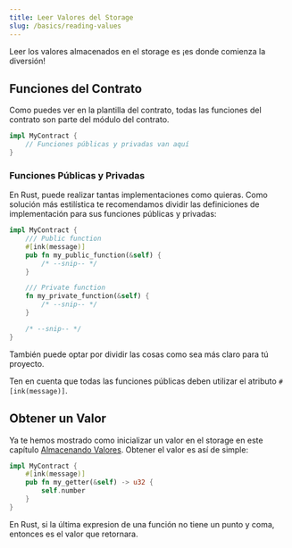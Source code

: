 ```yaml
---
title: Leer Valores del Storage
slug: /basics/reading-values
---
```


Leer los valores almacenados en el storage es ¡es donde comienza la diversión!

## Funciones del Contrato

Como puedes ver en la plantilla del contrato, todas las funciones del contrato son parte del módulo del contrato.

```rust
impl MyContract {
    // Funciones públicas y privadas van aquí
}
```

### Funciones Públicas y Privadas

En Rust, puede realizar tantas implementaciones como quieras. Como solución más estilística te recomendamos
dividir las definiciones de implementación para sus funciones públicas y privadas:


```rust
impl MyContract {
    /// Public function
    #[ink(message)]
    pub fn my_public_function(&self) {
        /* --snip-- */
    }

    /// Private function
    fn my_private_function(&self) {
        /* --snip-- */
    }

    /* --snip-- */
}
```

También puede optar por dividir las cosas como sea más claro para tú proyecto.

Ten en cuenta que todas las funciones públicas deben utilizar el atributo `#[ink(message)]`.

## Obtener un Valor

Ya te hemos mostrado como inicializar un valor en el storage en este capítulo [Almacenando Valores](/basics/storing-values).
Obtener el valor es así de simple:

```rust
impl MyContract {
    #[ink(message)]
    pub fn my_getter(&self) -> u32 {
        self.number
    }
}
```

En Rust, si la última expresion de una función no tiene un punto y coma, entonces es el valor que retornara.
